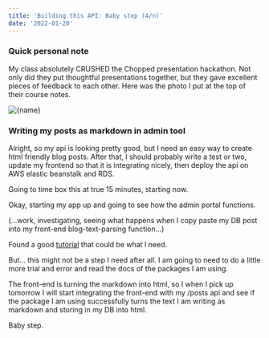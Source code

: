 ```yaml
---
title: 'Building this API: Baby step (4/n)'
date: '2022-01-20'
---
```


### Quick personal note ###
My class absolutely CRUSHED the Chopped presentation hackathon. Not only did they put thoughtful presentations together, but they gave excellent pieces of feedback to each other. Here was the photo I put at the top of their course notes. 

<Image
priority
src="/images/chopped-ck.png"
height={144}
alt={name}
/>

### Writing my posts as markdown in admin tool ###
Alright, so my api is looking pretty good, but I need an easy way to create html friendly blog posts. After that, I should probably write a test or two, update my frontend so that it is integrating nicely, then deploy the api on AWS elastic beanstalk and RDS.

Going to time box this at true 15 minutes, starting now.

Okay, starting my app up and going to see how the admin portal functions.

(...work, investigating, seeing what happens when I copy paste my DB post into my front-end blog-text-parsing function...)

Found a good <a href="https://learndjango.com/tutorials/django-markdown-tutorial">tutorial</a> that could be what I need. 

But... this might not be a step I need after all. I am going to need to do a little more trial and error and read the docs of the packages I am using.

The front-end is turning the markdown into html, so I when I pick up tomorrow I will start integrating the front-end with my /posts api and see if the package I am using successfully turns the text I am writing as markdown and storing in my DB into html.

Baby step.